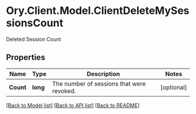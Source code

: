 # Ory.Client.Model.ClientDeleteMySessionsCount
Deleted Session Count

## Properties

Name | Type | Description | Notes
------------ | ------------- | ------------- | -------------
**Count** | **long** | The number of sessions that were revoked. | [optional] 

[[Back to Model list]](../README.md#documentation-for-models) [[Back to API list]](../README.md#documentation-for-api-endpoints) [[Back to README]](../README.md)

